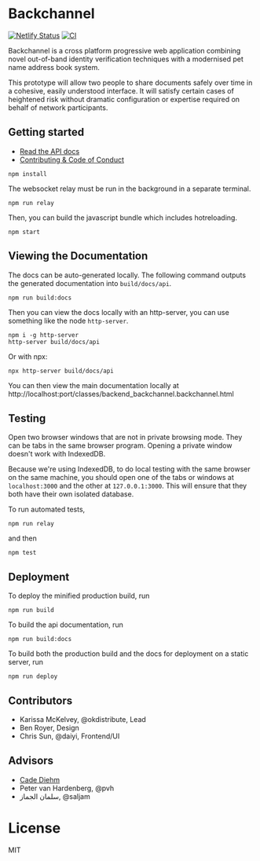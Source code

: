 # Backchannel

[![Netlify Status](https://api.netlify.com/api/v1/badges/b91ac61c-abc1-40d0-9563-e05c189190ae/deploy-status)](https://app.netlify.com/sites/gallant-lewin-1c93b0/deploys) [![CI](https://github.com/inkandswitch/backchannel/actions/workflows/ci.yml/badge.svg)](https://github.com/inkandswitch/backchannel/actions)


Backchannel is a cross platform progressive web application combining novel
out-of-band identity verification techniques with a modernised pet name address book system. 

This prototype will allow two people to share documents safely over time in
a cohesive, easily understood interface. It will satisfy certain
cases of heightened risk without dramatic configuration or expertise required
on behalf of network participants.

## Getting started

* [Read the API docs](https://6088af8c57be4400073fe25d--gallant-lewin-1c93b0.netlify.app/docs/api/)
* [Contributing & Code of Conduct](docs/contributing.md)

```
npm install
```

The websocket relay must be run in the background in a separate terminal.

```
npm run relay
```

Then, you can build the javascript bundle which includes hotreloading.

```
npm start
```

## Viewing the Documentation

The docs can be auto-generated locally. The following command outputs the generated documentation into
`build/docs/api`. 

```
npm run build:docs
```

Then you can view the docs locally with an http-server, you can use something
like the node `http-server`.

```
npm i -g http-server
http-server build/docs/api
```

Or with npx:

```
npx http-server build/docs/api
```

You can then view the main documentation locally at http://localhost:port/classes/backend_backchannel.backchannel.html


## Testing

Open two browser windows that are not in private browsing mode. They can be
tabs in the same browser program. Opening a private window doesn't work with
IndexedDB.

Because we're using IndexedDB, to do local testing with the same browser on the
same machine, you should open one of the tabs or windows at
```localhost:3000``` and the other at ```127.0.0.1:3000```. This will ensure
that they both have their own isolated database.

To run automated tests, 

```
npm run relay
```

and then

```
npm test
```

## Deployment

To deploy the minified production build, run

```npm run build```

To build the api documentation, run

```npm run build:docs```

To build both the production build and the docs for deployment on a static
server, run

```npm run deploy```

## Contributors

* Karissa McKelvey, @okdistribute, Lead 
* Ben Royer, Design
* Chris Sun, @daiyi, Frontend/UI

## Advisors

* [Cade Diehm](https://shiba.computer/)
* Peter van Hardenberg, @pvh
* سلمان الجماز, @saljam

# License

MIT
